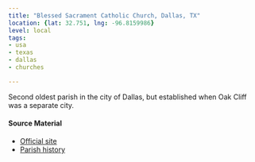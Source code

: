 ```yaml
---
title: "Blessed Sacrament Catholic Church, Dallas, TX"
location: {lat: 32.751, lng: -96.8159986}
level: local
tags:
- usa
- texas
- dallas
- churches

---
```



Second oldest parish in the city of Dallas, but established when Oak Cliff was a separate city.

#### Source Material

* [Official site](https://www.bsdallas.org/)
* [Parish history](https://www.bsdallas.org/about-our-parish)





